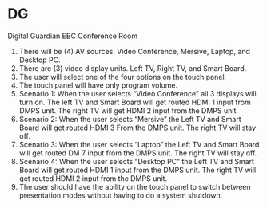 # DG

Digital Guardian 
EBC Conference Room

1.	There will be (4) AV sources. Video Conference, Mersive, Laptop, and Desktop PC.
2.	There are (3) video display units. Left TV, Right TV, and Smart Board.
3.	The user will select one of the four options on the touch panel.
4.	The touch panel will have only program volume.
5.	Scenario 1: When the user selects “Video Conference” all 3 displays will turn on.
The left TV and Smart Board will get routed HDMI 1 input from DMPS unit. The right TV will get 
HDMI 2 input from the DMPS unit.
6.	Scenario 2: When the user selects “Mersive” the Left TV and Smart Board will get routed HDMI 3
From the DMPS unit. The right TV will stay off.
7.	Scenario 3: When the user selects “Laptop” the Left TV and Smart Board will get routed DM 7 input from the DMPS unit. The right TV will stay off.
8.	Scenario 4: When the user selects “Desktop PC” the Left TV and Smart Board will get routed HDMI 1 input from the DMPS unit. The right TV will get routed HDMI 2 input from the DMPS unit.
9.	The user should have the ability on the touch panel to switch between presentation modes without having to do a system shutdown.
